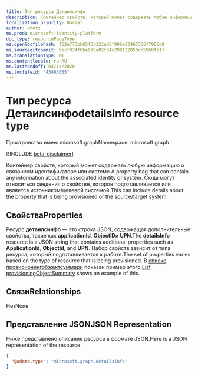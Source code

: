 ```yaml
---
title: Тип ресурса Детаилсинфо
description: Контейнер свойств, который может содержать любую информацию о связанном идентификаторе или системе.
localization_priority: Normal
author: khotz
ms.prod: microsoft-identity-platform
doc_type: resourcePageType
ms.openlocfilehash: f62a773bb65f5d323ad6f906e53467366f7956d0
ms.sourcegitcommit: bbcf074f0be9d5e02f84c290122850cc5968fb1f
ms.translationtype: MT
ms.contentlocale: ru-RU
ms.lasthandoff: 04/14/2020
ms.locfileid: "43463055"
---
```

# <a name="detailsinfo-resource-type"></a><span data-ttu-id="985dd-103">Тип ресурса Детаилсинфо</span><span class="sxs-lookup"><span data-stu-id="985dd-103">detailsInfo resource type</span></span>

<span data-ttu-id="985dd-104">Пространство имен: microsoft.graph</span><span class="sxs-lookup"><span data-stu-id="985dd-104">Namespace: microsoft.graph</span></span>

[!INCLUDE [beta-disclaimer](../../includes/beta-disclaimer.md)]

<span data-ttu-id="985dd-105">Контейнер свойств, который может содержать любую информацию о связанном идентификаторе или системе.</span><span class="sxs-lookup"><span data-stu-id="985dd-105">A property bag that can contain any information about the associated identity or system.</span></span> <span data-ttu-id="985dd-106">Сюда могут относиться сведения о свойстве, которое подготавливается или является источником/целевой системой.</span><span class="sxs-lookup"><span data-stu-id="985dd-106">This can include details about the property that is being provisioned or the source/target system.</span></span>

## <a name="properties"></a><span data-ttu-id="985dd-107">Свойства</span><span class="sxs-lookup"><span data-stu-id="985dd-107">Properties</span></span>
<span data-ttu-id="985dd-108">Ресурс **детаилсинфо** — это строка JSON, содержащая дополнительные свойства, такие как **applicationId**, **ObjectID**и **UPN**.</span><span class="sxs-lookup"><span data-stu-id="985dd-108">The **detailsInfo** resource is a JSON string that contains additional properties such as **ApplicationId**, **ObjectId**, and **UPN**.</span></span> <span data-ttu-id="985dd-109">Набор свойств зависит от типа ресурса, который подготавливается к работе.</span><span class="sxs-lookup"><span data-stu-id="985dd-109">The set of properties varies based on the type of resource that is being provisioned.</span></span> <span data-ttu-id="985dd-110">В [списке провисионингобжектсуммари](../api/provisioningobjectsummary-list.md) показан пример этого.</span><span class="sxs-lookup"><span data-stu-id="985dd-110">[List provisioningObjectSummary](../api/provisioningobjectsummary-list.md) shows an example of this.</span></span>

## <a name="relationships"></a><span data-ttu-id="985dd-111">Связи</span><span class="sxs-lookup"><span data-stu-id="985dd-111">Relationships</span></span>
<span data-ttu-id="985dd-112">Нет</span><span class="sxs-lookup"><span data-stu-id="985dd-112">None</span></span>
## <a name="json-representation"></a><span data-ttu-id="985dd-113">Представление JSON</span><span class="sxs-lookup"><span data-stu-id="985dd-113">JSON Representation</span></span>
<span data-ttu-id="985dd-114">Ниже представлено описание ресурса в формате JSON.</span><span class="sxs-lookup"><span data-stu-id="985dd-114">Here is a JSON representation of the resource.</span></span>
<!--{
  "blockType": "resource",
  "@odata.type": "microsoft.graph.detailsInfo",
  "openType": true,
 "optionalProperties": [
 
 ],
}-->
``` json
{
  "@odata.type": "microsoft.graph.detailsInfo"
}
```
